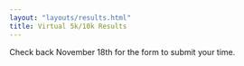 ```yaml
---
layout: "layouts/results.html"
title: Virtual 5k/10k Results
---
```


Check back November 18th for the form to submit your time.
